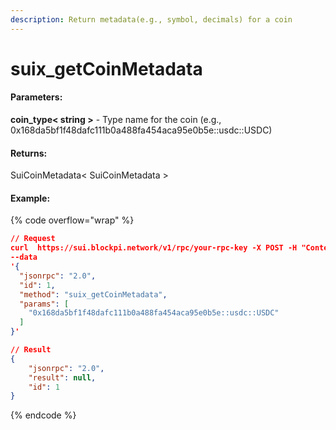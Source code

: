 ```yaml
---
description: Return metadata(e.g., symbol, decimals) for a coin
---
```


# suix\_getCoinMetadata

#### **Parameters:**

**coin\_type< string >** - Type name for the coin (e.g., 0x168da5bf1f48dafc111b0a488fa454aca95e0b5e::usdc::USDC)

#### **Returns:**

SuiCoinMetadata< SuiCoinMetadata >

#### Example:

{% code overflow="wrap" %}
```json
// Request
curl  https://sui.blockpi.network/v1/rpc/your-rpc-key -X POST -H "Content-Type: application/json" 
--data 
'{
  "jsonrpc": "2.0",
  "id": 1,
  "method": "suix_getCoinMetadata",
  "params": [
    "0x168da5bf1f48dafc111b0a488fa454aca95e0b5e::usdc::USDC"
  ]
}'

// Result
{
    "jsonrpc": "2.0",
    "result": null,
    "id": 1
}
```
{% endcode %}
